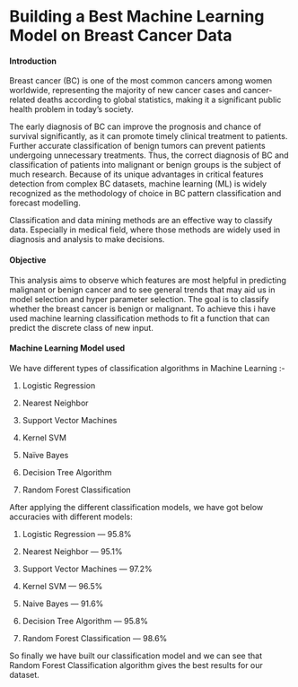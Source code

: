 
# Building a Best Machine Learning Model on Breast Cancer Data

#### Introduction
Breast cancer (BC) is one of the most common cancers among women worldwide, representing the majority of new cancer cases and cancer-related deaths according to global statistics, making it a significant public health problem in today’s society.

The early diagnosis of BC can improve the prognosis and chance of survival significantly, as it can promote timely clinical treatment to patients. Further accurate classification of benign tumors can prevent patients undergoing unnecessary treatments. Thus, the correct diagnosis of BC and classification of patients into malignant or benign groups is the subject of much research. Because of its unique advantages in critical features detection from complex BC datasets, machine learning (ML) is widely recognized as the methodology of choice in BC pattern classification and forecast modelling.

Classification and data mining methods are an effective way to classify data. Especially in medical field, where those methods are widely used in diagnosis and analysis to make decisions.

#### Objective
This analysis aims to observe which features are most helpful in predicting malignant or benign cancer and to see general trends that may aid us in model selection and hyper parameter selection. The goal is to classify whether the breast cancer is benign or malignant. To achieve this i have used machine learning classification methods to fit a function that can predict the discrete class of new input.

#### Machine Learning Model used
We have different types of classification algorithms in Machine Learning :-

 1. Logistic Regression

 2. Nearest Neighbor

 3. Support Vector Machines

 4. Kernel SVM

 5. Naïve Bayes

 6. Decision Tree Algorithm

 7. Random Forest Classification

After applying the different classification models, we have got below accuracies with different models:

1) Logistic Regression — 95.8%

2) Nearest Neighbor — 95.1%

3) Support Vector Machines — 97.2%

4) Kernel SVM — 96.5%

5) Naive Bayes — 91.6%

6) Decision Tree Algorithm — 95.8%

7) Random Forest Classification — 98.6%

So finally we have built our classification model and we can see that Random Forest Classification algorithm gives the best results for our dataset.
